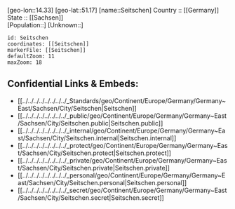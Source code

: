 ﻿---
location: [51.17,14.33] 
mapzoom: [7,12] 
mapmarker: city 
type: City
tags:
- geo/City


SpocWebEntityId: 34186
isDeleted: false
confidential: public

---
[geo-lon::14.33] 
[geo-lat::51.17] 
[name::Seitschen] 
Country :: [[Germany]]  
State :: [[Sachsen]]  
[Population::] 
[Unknown::] 


```leaflet
id: Seitschen
coordinates: [[Seitschen]] 
markerFile: [[Seitschen]] 
defaultZoom: 11 
maxZoom: 18
```


## Confidential Links & Embeds: 
- [[../../../../../../../../_Standards/geo/Continent/Europe/Germany/Germany~East/Sachsen/City/Seitschen|Seitschen]] 
- [[../../../../../../../../_public/geo/Continent/Europe/Germany/Germany~East/Sachsen/City/Seitschen.public|Seitschen.public]] 
- [[../../../../../../../../_internal/geo/Continent/Europe/Germany/Germany~East/Sachsen/City/Seitschen.internal|Seitschen.internal]] 
- [[../../../../../../../../_protect/geo/Continent/Europe/Germany/Germany~East/Sachsen/City/Seitschen.protect|Seitschen.protect]] 
- [[../../../../../../../../_private/geo/Continent/Europe/Germany/Germany~East/Sachsen/City/Seitschen.private|Seitschen.private]] 
- [[../../../../../../../../_personal/geo/Continent/Europe/Germany/Germany~East/Sachsen/City/Seitschen.personal|Seitschen.personal]] 
- [[../../../../../../../../_secret/geo/Continent/Europe/Germany/Germany~East/Sachsen/City/Seitschen.secret|Seitschen.secret]] 

